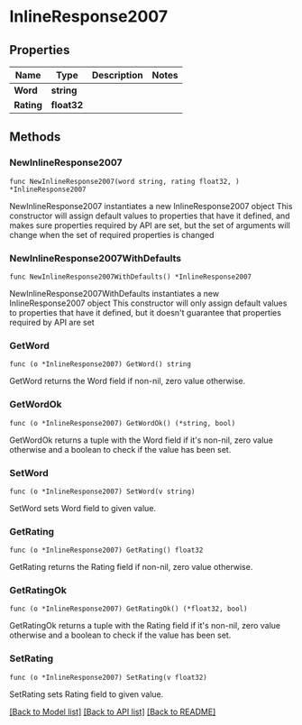 # InlineResponse2007

## Properties

Name | Type | Description | Notes
------------ | ------------- | ------------- | -------------
**Word** | **string** |  | 
**Rating** | **float32** |  | 

## Methods

### NewInlineResponse2007

`func NewInlineResponse2007(word string, rating float32, ) *InlineResponse2007`

NewInlineResponse2007 instantiates a new InlineResponse2007 object
This constructor will assign default values to properties that have it defined,
and makes sure properties required by API are set, but the set of arguments
will change when the set of required properties is changed

### NewInlineResponse2007WithDefaults

`func NewInlineResponse2007WithDefaults() *InlineResponse2007`

NewInlineResponse2007WithDefaults instantiates a new InlineResponse2007 object
This constructor will only assign default values to properties that have it defined,
but it doesn't guarantee that properties required by API are set

### GetWord

`func (o *InlineResponse2007) GetWord() string`

GetWord returns the Word field if non-nil, zero value otherwise.

### GetWordOk

`func (o *InlineResponse2007) GetWordOk() (*string, bool)`

GetWordOk returns a tuple with the Word field if it's non-nil, zero value otherwise
and a boolean to check if the value has been set.

### SetWord

`func (o *InlineResponse2007) SetWord(v string)`

SetWord sets Word field to given value.


### GetRating

`func (o *InlineResponse2007) GetRating() float32`

GetRating returns the Rating field if non-nil, zero value otherwise.

### GetRatingOk

`func (o *InlineResponse2007) GetRatingOk() (*float32, bool)`

GetRatingOk returns a tuple with the Rating field if it's non-nil, zero value otherwise
and a boolean to check if the value has been set.

### SetRating

`func (o *InlineResponse2007) SetRating(v float32)`

SetRating sets Rating field to given value.



[[Back to Model list]](../README.md#documentation-for-models) [[Back to API list]](../README.md#documentation-for-api-endpoints) [[Back to README]](../README.md)


